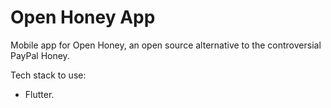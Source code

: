 # Open Honey App
Mobile app for Open Honey, an open source alternative to the controversial PayPal Honey.

Tech stack to use:
- Flutter.
